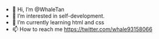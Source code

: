 - 👋 Hi, I’m @WhaleTan
- 👀 I’m interested in self-development.
- 🌱 I’m currently learning html and css
- 📫 How to reach me https://twitter.com/whale93158066

<!---
WhaleTan/WhaleTan is a ✨ special ✨ repository because its `README.md` (this file) appears on your GitHub profile.
You can click the Preview link to take a look at your changes.
--->
